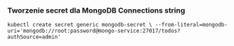 ### Tworzenie secret dla MongoDB Connections string

`kubectl create secret generic mongodb-secret \
  --from-literal=mongodb-uri='mongodb://root:password@mongo-service:27017/todos?authSource=admin'
`